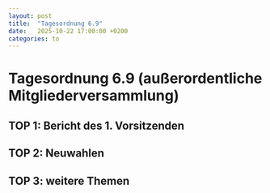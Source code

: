 ```yaml
---
layout: post
title:  "Tagesordnung 6.9"
date:   2025-10-22 17:00:00 +0200
categories: to
---
```


# Tagesordnung 6.9 (außerordentliche Mitgliederversammlung)

## TOP 1: Bericht des 1. Vorsitzenden

## TOP 2: Neuwahlen

## TOP 3: weitere Themen
